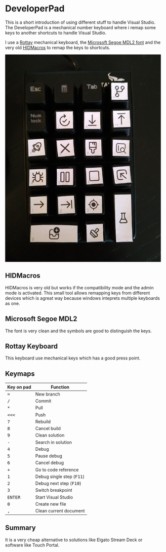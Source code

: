 # DeveloperPad

This is a short introduction of using different stuff to handle Visual Studio. The DeveloperPad is a mechanical number keyboard where i remap some keys to another shortcuts to handle Visual Studio.

I use a [Rottay](https://www.amazon.de/gp/product/B08T98CSRY/ref=ppx_yo_dt_b_asin_title_o09_s00?ie=UTF8&psc=1) mechanical keyboard, the [Microsoft Segoe MDL2 font](https://docs.microsoft.com/de-de/typography/font-list/segoe-mdl2-assets) and the very old [HIDMacros](http://hidmacros.eu/) to remap the keys to shortcuts.

![](https://github.com/lutz/DeveloperPad/blob/337eda8c16f99d30a768435ceae401095741fd33/pad.jpg)

## HIDMacros

HIDMacros is very old but works if the compatibility mode and the admin mode is activated. This small tool allows remapping keys from different devices which is agreat way because windows inteprets multiple keyboards as one.

## Microsoft Segoe MDL2

The font is very clean and the symbols are good to distinguish the keys.

## Rottay Keyboard

This keyboard use mechanical keys which has a good press point.

## Keymaps

| Key on pad        | Function                           |
| ----------------- | ---------------------------------- |
| <kbd>=</kbd>      | New branch                         |
| <kbd>/</kbd>      | Commit                             |
| <kbd>\*</kbd>     | Pull                               |
| <kbd>\<\<\<</kbd> | Push                               |
| <kbd>7</kbd>      | Rebuild                            |
| <kbd>8</kbd>      | Cancel build                       |
| <kbd>9</kbd>      | Clean solution                     |
| <kbd>-</kbd>      | Search in solution                 |
| <kbd>4</kbd>      | Debug                              |
| <kbd>5</kbd>      | Pause debug                        |
| <kbd>6</kbd>      | Cancel debug                       |
| <kbd>+</kbd>      | Go to code reference               |
| <kbd>1</kbd>      | Debug single step (<kbd>F11</kbd>) |
| <kbd>2</kbd>      | Debug next step (<kbd>F10</kbd>)   |
| <kbd>3</kbd>      | Switch breakpoint                  |
| <kbd>ENTER</kbd>  | Start Visual Studio                |
| <kbd>0</kbd>      | Create new file                    |
| <kbd>,</kbd>      | Clean current document             |

## Summary

It is a very cheap alternative to solutions like Elgato Stream Deck or software like Touch Portal.
